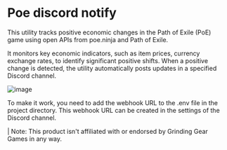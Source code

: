 # Poe discord notify

This utility tracks positive economic changes in the Path of Exile (PoE) game using open APIs from poe.ninja and Path of Exile. 

It monitors key economic indicators, such as item prices, currency exchange rates, to identify significant positive shifts. 
When a positive change is detected, the utility automatically posts updates in a specified Discord channel.

![image](https://github.com/user-attachments/assets/046677e4-8043-4e8e-ac44-74788b724613)

To make it work, you need to add the webhook URL to the .env file in the project directory. This webhook URL can be created in the settings of the Discord channel.

| Note: This product isn't affiliated with or endorsed by Grinding Gear Games in any way.
